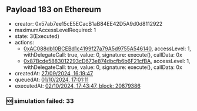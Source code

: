 ## Payload 183 on Ethereum

- creator: 0x57ab7ee15cE5ECacB1aB84EE42D5A9d0d8112922
- maximumAccessLevelRequired: 1
- state: 3(Executed)
- actions:
  - [0xAC088db10BCEBd1c4199f27a79A5d9755A546140](https://etherscan.io/tx/0xAC088db10BCEBd1c4199f27a79A5d9755A546140), accessLevel: 1, withDelegateCall: true, value: 0, signature: execute(), callData: 0x
  - [0x87Bcde5883012293cD673e874dbcfb6b6F21cfBA](https://etherscan.io/tx/0x87Bcde5883012293cD673e874dbcfb6b6F21cfBA), accessLevel: 1, withDelegateCall: true, value: 0, signature: execute(), callData: 0x
- createdAt: [27/09/2024, 16:19:47](https://etherscan.io/tx/0x19a2decc5cd4978fa8715f6da49ed65c6d4caa0036338fe93fc453694331eaeb)
- queuedAt: [01/10/2024, 17:01:11](https://etherscan.io/tx/0x461c6f5d1a7537f37fd2ca56cd580f211c680449fcd02ca5f0aa45b54db78808)
- executedAt: [02/10/2024, 17:43:47, block: 20879386](https://etherscan.io/tx/0xe2f53f4fc567f0604eb8782ea028205315bdf62f0758181f40a4686840ba3c81)

### :sos: simulation failed: 33
